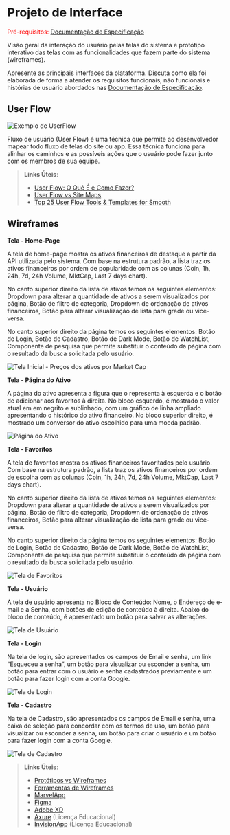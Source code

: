 
# Projeto de Interface

<span style="color:red">Pré-requisitos: <a href="2-Especificação do Projeto.md"> Documentação de Especificação</a></span>

Visão geral da interação do usuário pelas telas do sistema e protótipo interativo das telas com as funcionalidades que fazem parte do sistema (wireframes).

 Apresente as principais interfaces da plataforma. Discuta como ela foi elaborada de forma a atender os requisitos funcionais, não funcionais e histórias de usuário abordados nas <a href="2-Especificação do Projeto.md"> Documentação de Especificação</a>.

## User Flow

![Exemplo de UserFlow](img/fluxo_telas.png)

Fluxo de usuário (User Flow) é uma técnica que permite ao desenvolvedor mapear todo fluxo de telas do site ou app. Essa técnica funciona para alinhar os caminhos e as possíveis ações que o usuário pode fazer junto com os membros de sua equipe.

> **Links Úteis**:
> - [User Flow: O Quê É e Como Fazer?](https://medium.com/7bits/fluxo-de-usu%C3%A1rio-user-flow-o-que-%C3%A9-como-fazer-79d965872534)
> - [User Flow vs Site Maps](http://designr.com.br/sitemap-e-user-flow-quais-as-diferencas-e-quando-usar-cada-um/)
> - [Top 25 User Flow Tools & Templates for Smooth](https://www.mockplus.com/blog/post/user-flow-tools)


## Wireframes


<b>Tela - Home-Page</b>

A tela de home-page mostra os ativos financeiros de destaque a partir da API utilizada pelo sistema. Com base na estrutura padrão, a lista traz os ativos financeiros por ordem de popularidade com as colunas (Coin, 1h, 24h, 7d, 24h Volume, MktCap, Last 7 days chart). 

No canto superior direito da lista de ativos temos os seguintes elementos:
Dropdown para alterar a quantidade de ativos a serem visualizados por página, Botão de filtro de categoria, Dropdown de ordenação de ativos financeiros, Botão para alterar visualização de lista para grade ou vice-versa.

No canto superior direito da página temos os seguintes elementos:
Botão de Login, Botão de Cadastro, Botão de Dark Mode, Botão de WatchList, Componente de pesquisa que permite substituir o conteúdo da página com o resultado da busca solicitada pelo usuário.

![Tela Inicial - Preços dos ativos por Market Cap](img/tela-inicial.png)



<b>Tela - Página do Ativo</b>

A página do ativo apresenta a figura que o representa à esquerda e o botão de adicionar aos favoritos à direita. No bloco esquerdo, é mostrado o valor atual em em negrito e sublinhado, com um gráfico de linha ampliado apresentando o histórico do ativo financeiro. No bloco superior direito, é mostrado um conversor do ativo escolhido para uma moeda padrão.

![Página do Ativo](img/tela-ativo.png)

<b>Tela - Favoritos</b>

A tela de favoritos mostra os ativos financeiros favoritados pelo usuário. Com base na estrutura padrão, a lista traz os ativos financeiros por ordem de escolha com as colunas (Coin, 1h, 24h, 7d, 24h Volume, MktCap, Last 7 days chart). 

No canto superior direito da lista de ativos temos os seguintes elementos:
Dropdown para alterar a quantidade de ativos a serem visualizados por página, Botão de filtro de categoria, Dropdown de ordenação de ativos financeiros, Botão para alterar visualização de lista para grade ou vice-versa.

No canto superior direito da página temos os seguintes elementos:
Botão de Login, Botão de Cadastro, Botão de Dark Mode, Botão de WatchList, Componente de pesquisa que permite substituir o conteúdo da página com o resultado da busca solicitada pelo usuário.

![Tela de Favoritos](img/tela-favoritos.png)


<b>Tela - Usuário</b>

A tela de usuário apresenta no Bloco de Conteúdo: Nome, o Endereço de e-mail e a Senha, com botões de edição de conteúdo à direita. Abaixo do bloco de conteúdo, é apresentado um botão para salvar as alterações.

![Tela de Usuário](img/tela-usuario.png)


<b>Tela - Login</b>

Na tela de login, são apresentados os campos de Email e senha, um link “Esqueceu a senha”, um botão para visualizar ou esconder a senha, um botão para entrar com o usuário e senha cadastrados previamente e um botão para fazer login com a conta Google.

![Tela de Login](img/tela-login.png)


<b>Tela - Cadastro</b>

Na tela de Cadastro, são apresentados os campos de Email e senha, uma caixa de seleção para concordar com os termos de uso, um botão para visualizar ou esconder a senha, um botão para criar o usuário e um botão para fazer login com a conta Google.

![Tela de Cadastro](img/tela-cadastro.png)

 
> **Links Úteis**:
> - [Protótipos vs Wireframes](https://www.nngroup.com/videos/prototypes-vs-wireframes-ux-projects/)
> - [Ferramentas de Wireframes](https://rockcontent.com/blog/wireframes/)
> - [MarvelApp](https://marvelapp.com/developers/documentation/tutorials/)
> - [Figma](https://www.figma.com/)
> - [Adobe XD](https://www.adobe.com/br/products/xd.html#scroll)
> - [Axure](https://www.axure.com/edu) (Licença Educacional)
> - [InvisionApp](https://www.invisionapp.com/) (Licença Educacional)
